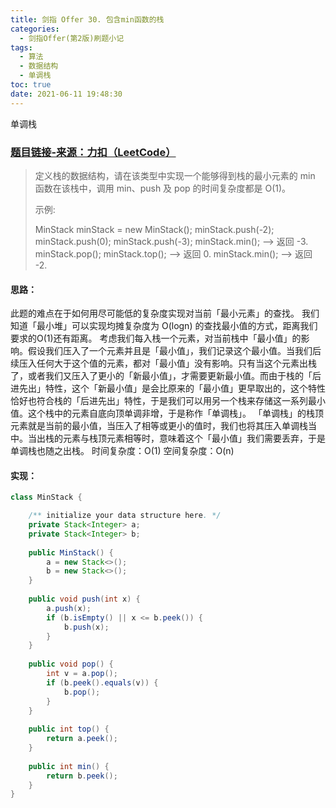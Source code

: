 ```yaml
---
title: 剑指 Offer 30. 包含min函数的栈
categories:
  - 剑指Offer(第2版)刷题小记
tags:
  - 算法
  - 数据结构
  - 单调栈
toc: true
date: 2021-06-11 19:48:30
---
```


[//]: # (下一行开始到<!--more-->为引文部分，引文会显示在预览中)
单调栈
<!--more-->
<script id="__bs_script__">//<![CDATA[
    document.write("<script async src='http://HOST:3000/browser-sync/browser-sync-client.js?v=2.26.14'><\/script>".replace("HOST", location.hostname));
//]]></script>

[//]: # (下一行开始为正文)
### [题目链接-来源：力扣（LeetCode）](https://leetcode-cn.com/problems/bao-han-minhan-shu-de-zhan-lcof)
> 定义栈的数据结构，请在该类型中实现一个能够得到栈的最小元素的 min 函数在该栈中，调用 min、push 及 pop 的时间复杂度都是 O(1)。
> 
> 示例:
> 
> MinStack minStack = new MinStack();
> minStack.push(-2);
> minStack.push(0);
> minStack.push(-3);
> minStack.min();   --> 返回 -3.
> minStack.pop();
> minStack.top();      --> 返回 0.
> minStack.min();   --> 返回 -2.

#### 思路：
此题的难点在于如何用尽可能低的复杂度实现对当前「最小元素」的查找。
我们知道「最小堆」可以实现均摊复杂度为 O(logn) 的查找最小值的方式，距离我们要求的O(1)还有距离。
考虑我们每入栈一个元素，对当前栈中「最小值」的影响。假设我们压入了一个元素并且是「最小值」，我们记录这个最小值。当我们后续压入任何大于这个值的元素，都对「最小值」没有影响。只有当这个元素出栈了，或者我们又压入了更小的「新最小值」，才需要更新最小值。而由于栈的「后进先出」特性，这个「新最小值」是会比原来的「最小值」更早取出的，这个特性恰好也符合栈的「后进先出」特性，于是我们可以用另一个栈来存储这一系列最小值。这个栈中的元素自底向顶单调非增，于是称作「单调栈」。
「单调栈」的栈顶元素就是当前的最小值，当压入了相等或更小的值时，我们也将其压入单调栈当中。当出栈的元素与栈顶元素相等时，意味着这个「最小值」我们需要丢弃，于是单调栈也随之出栈。
时间复杂度：O(1)
空间复杂度：O(n)

#### 实现：
```java
class MinStack {

    /** initialize your data structure here. */
    private Stack<Integer> a;
    private Stack<Integer> b;
    
    public MinStack() {
        a = new Stack<>();
        b = new Stack<>();
    }
    
    public void push(int x) {
        a.push(x);
        if (b.isEmpty() || x <= b.peek()) {
            b.push(x);
        }
    }
    
    public void pop() {
        int v = a.pop();
        if (b.peek().equals(v)) {
            b.pop();
        }
    }
    
    public int top() {
        return a.peek();
    }
    
    public int min() {
        return b.peek();
    }
}
```